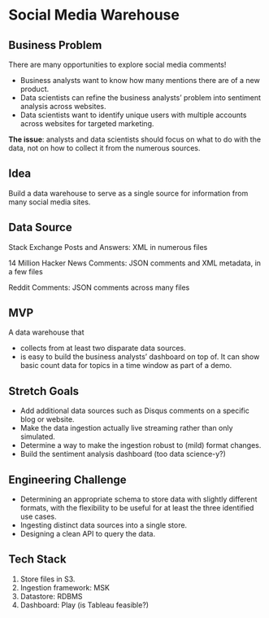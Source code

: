 # Social Media Warehouse

## Business Problem

There are many opportunities to explore social media comments!

* Business analysts want to know how many mentions there are of a new
  product.
* Data scientists can refine the business analysts’ problem into
  sentiment analysis across websites.
* Data scientists want to identify unique users with multiple accounts
  across websites for targeted marketing.  
  
**The issue**: analysts and data scientists should focus on what to do
with the data, not on how to collect it from the numerous sources.

## Idea

Build a data warehouse to serve as a single source for information
from many social media sites.

## Data Source

Stack Exchange Posts and Answers: XML in numerous files

14 Million Hacker News Comments: JSON comments and XML metadata, in a few files

Reddit Comments: JSON comments across many files

## MVP

A data warehouse that

* collects from at least two disparate data sources.
* is easy to build the business analysts’ dashboard on top of.  It can
  show basic count data for topics in a time window as part of a demo.


## Stretch Goals

* Add additional data sources such as Disqus comments on a specific
  blog or website.
* Make the data ingestion actually live streaming rather than only
  simulated.
* Determine a way to make the ingestion robust to (mild) format
  changes.
* Build the sentiment analysis dashboard (too data science-y?)


## Engineering Challenge

* Determining an appropriate schema to store data with slightly
  different formats, with the flexibility to be useful for at least
  the three identified use cases.
* Ingesting distinct data sources into a single store.
* Designing a clean API to query the data.


## Tech Stack

1. Store files in S3.
2. Ingestion framework: MSK
3. Datastore: RDBMS
4. Dashboard: Play (is Tableau feasible?)

